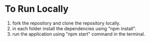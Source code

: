 # To Run Locally
1. fork the repository and clone the repository locally.
2. in each folder install the dependencies using "npm install".
3. run the application using "npm start" command in the terminal.
